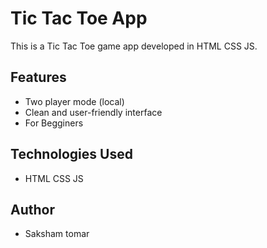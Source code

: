# Tic Tac Toe App

This is a Tic Tac Toe game app developed in HTML CSS JS.

## Features

* Two player mode (local)
* Clean and user-friendly interface
* For Begginers


## Technologies Used

*  HTML CSS JS




## Author

* Saksham tomar 
